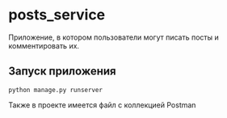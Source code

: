 # posts_service

Приложение, в котором пользователи могут писать посты и комментировать их.

## Запуск приложения

```shell
python manage.py runserver
```


Также в проекте имеется файл с коллекцией Postman
